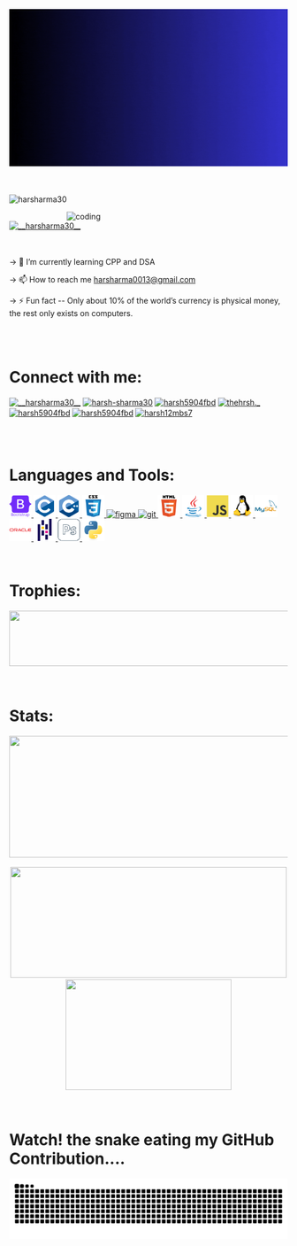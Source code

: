 
<!--https://github.com/harsharma30/harsharma30/assets/112812978/27804d02-19ba-4b9e-a3db-fc2dd7b3500e-->
<img  alt="coding" src="https://github.com/harsharma30/harsharma30/blob/main/covergif.gif">
<br><br>

<!--------------------------------------------------------------------------------------------------------------------------------------------------------------------------------------------->
<!--
<h1 align="center">Hi 👋, I'm Harsh Sharma</h1>
<h3 align="center">A passionate Data Science Student from India</h3>
code by harsharma30
-->

<!--------------------------------------------------------------------------------------------------------------------------------------------------------------------------------------------->

<br>
<p align="left"> <img src="https://komarev.com/ghpvc/?username=harsharma30&label=Profile%20views&color=0e75b6&style=flat" alt="harsharma30" /> </p>
<img align="right" width="400" alt="coding" src="https://user-images.githubusercontent.com/55389276/140866485-8fb1c876-9a8f-4d6a-98dc-08c4981eaf70.gif">


<!--------------------------------------------------------------------------------------------------------------------------------------------------------------------------------------------->


<p align="left"> <a href="https://twitter.com/__harsharma30__" target="blank"><img src="https://img.shields.io/twitter/follow/__harsharma30__?logo=twitter&style=for-the-badge" alt="__harsharma30__" /></a> </p>
<br><br>
-> 🌱 I’m currently learning CPP and DSA

-> 📫 How to reach me harsharma0013@gmail.com

-> ⚡ Fun fact -- Only about 10% of the world’s currency is physical money, the rest only exists on computers.
<br><br><br><br>


<!--------------------------------------------------------------------------------------------------------------------------------------------------------------------------------------------->


<h1 align="left">Connect with me:</h1>
<p align="left">
<a href="https://twitter.com/__harsharma30__" target="blank"><img align="center" src="https://raw.githubusercontent.com/rahuldkjain/github-profile-readme-generator/master/src/images/icons/Social/twitter.svg" alt="__harsharma30__" height="30" width="40" /></a>
<a href="https://linkedin.com/in/harsh-sharma30" target="blank"><img align="center" src="https://raw.githubusercontent.com/rahuldkjain/github-profile-readme-generator/master/src/images/icons/Social/linked-in-alt.svg" alt="harsh-sharma30" height="30" width="40" /></a>
<a href="https://stackoverflow.com/users/harsh5904fbd" target="blank"><img align="center" src="https://raw.githubusercontent.com/rahuldkjain/github-profile-readme-generator/master/src/images/icons/Social/stack-overflow.svg" alt="harsh5904fbd" height="30" width="40" /></a>
<a href="https://instagram.com/thehrsh._" target="blank"><img align="center" src="https://raw.githubusercontent.com/rahuldkjain/github-profile-readme-generator/master/src/images/icons/Social/instagram.svg" alt="thehrsh._" height="30" width="40" /></a>
<a href="https://www.hackerrank.com/harsh5904fbd" target="blank"><img align="center" src="https://raw.githubusercontent.com/rahuldkjain/github-profile-readme-generator/master/src/images/icons/Social/hackerrank.svg" alt="harsh5904fbd" height="30" width="40" /></a>
<a href="https://www.hackerearth.com/harsh5904fbd" target="blank"><img align="center" src="https://raw.githubusercontent.com/rahuldkjain/github-profile-readme-generator/master/src/images/icons/Social/hackerearth.svg" alt="harsh5904fbd" height="30" width="40" /></a>
<a href="https://auth.geeksforgeeks.org/user/harsh12mbs7" target="blank"><img align="center" src="https://raw.githubusercontent.com/rahuldkjain/github-profile-readme-generator/master/src/images/icons/Social/geeks-for-geeks.svg" alt="harsh12mbs7" height="30" width="40" /></a>
</p>



<!--------------------------------------------------------------------------------------------------------------------------------------------------------------------------------------------->



<br><br>
<div>
<h1 align="left">Languages and Tools:</h1>
<p align="left"> <a href="https://getbootstrap.com" target="_blank" rel="noreferrer"> <img src="https://raw.githubusercontent.com/devicons/devicon/master/icons/bootstrap/bootstrap-plain-wordmark.svg" alt="bootstrap" width="40" height="40"/> </a> <a href="https://www.cprogramming.com/" target="_blank" rel="noreferrer"> <img src="https://raw.githubusercontent.com/devicons/devicon/master/icons/c/c-original.svg" alt="c" width="40" height="40"/> </a> <a href="https://www.w3schools.com/cpp/" target="_blank" rel="noreferrer"> <img src="https://raw.githubusercontent.com/devicons/devicon/master/icons/cplusplus/cplusplus-original.svg" alt="cplusplus" width="40" height="40"/> </a> <a href="https://www.w3schools.com/css/" target="_blank" rel="noreferrer"> <img src="https://raw.githubusercontent.com/devicons/devicon/master/icons/css3/css3-original-wordmark.svg" alt="css3" width="40" height="40"/> </a> <a href="https://www.figma.com/" target="_blank" rel="noreferrer"> <img src="https://www.vectorlogo.zone/logos/figma/figma-icon.svg" alt="figma" width="40" height="40"/> </a> <a href="https://git-scm.com/" target="_blank" rel="noreferrer"> <img src="https://www.vectorlogo.zone/logos/git-scm/git-scm-icon.svg" alt="git" width="40" height="40"/> </a> <a href="https://www.w3.org/html/" target="_blank" rel="noreferrer"> <img src="https://raw.githubusercontent.com/devicons/devicon/master/icons/html5/html5-original-wordmark.svg" alt="html5" width="40" height="40"/> </a> <a href="https://www.java.com" target="_blank" rel="noreferrer"> <img src="https://raw.githubusercontent.com/devicons/devicon/master/icons/java/java-original.svg" alt="java" width="40" height="40"/> </a> <a href="https://developer.mozilla.org/en-US/docs/Web/JavaScript" target="_blank" rel="noreferrer"> <img src="https://raw.githubusercontent.com/devicons/devicon/master/icons/javascript/javascript-original.svg" alt="javascript" width="40" height="40"/> </a> <a href="https://www.linux.org/" target="_blank" rel="noreferrer"> <img src="https://raw.githubusercontent.com/devicons/devicon/master/icons/linux/linux-original.svg" alt="linux" width="40" height="40"/> </a> <a href="https://www.mysql.com/" target="_blank" rel="noreferrer"> <img src="https://raw.githubusercontent.com/devicons/devicon/master/icons/mysql/mysql-original-wordmark.svg" alt="mysql" width="40" height="40"/> </a> <a href="https://www.oracle.com/" target="_blank" rel="noreferrer"> <img src="https://raw.githubusercontent.com/devicons/devicon/master/icons/oracle/oracle-original.svg" alt="oracle" width="40" height="40"/> </a> <a href="https://pandas.pydata.org/" target="_blank" rel="noreferrer"> <img src="https://raw.githubusercontent.com/devicons/devicon/2ae2a900d2f041da66e950e4d48052658d850630/icons/pandas/pandas-original.svg" alt="pandas" width="40" height="40"/> </a> <a href="https://www.photoshop.com/en" target="_blank" rel="noreferrer"> <img src="https://raw.githubusercontent.com/devicons/devicon/master/icons/photoshop/photoshop-line.svg" alt="photoshop" width="40" height="40"/> </a> <a href="https://www.python.org" target="_blank" rel="noreferrer"> <img src="https://raw.githubusercontent.com/devicons/devicon/master/icons/python/python-original.svg" alt="python" width="40" height="40"/> </a> </p>
  <!--code by harsharma30-->
<br>


<!--------------------------------------------------------------------------------------------------------------------------------------------------------------------------------------------->

  
  <h1>Trophies:</h1>
  <!--<img width=800 src="https://github-profile-trophy.vercel.app/?username=harsharma30&theme=alduin"/>-->
  <p align="center">
  <img width="1500" height="100" src="https://github-profile-trophy.vercel.app/?username=harsharma30&theme=darkhub"/>
    </p>
  <!--code by harsharma30-->
  <br>

<!--------------------------------------------------------------------------------------------------------------------------------------------------------------------------------------------->
  
  <h1>Stats: </h1>
  <!--
<p><img align="center" src="https://github-readme-stats.vercel.app/api/top-langs/?username=harsharma30&theme=dark&hide_border=false&include_all_commits=true&count_private=true&layout=compact" /></p>
<p>&nbsp;<img align="center" src="https://github-readme-stats.vercel.app/api?username=harsharma30&theme=dark&hide_border=false&include_all_commits=true&count_private=true" alt="harsharma30" /></p>
<br>    -->
<p align="center"> <!--<img width="800" height="220" src="https://github-readme-streak-stats.herokuapp.com/?user=harsharma30&theme=dark&hide_border=false" />-->
<img width="800" height="220" src="https://streak-stats.demolab.com?user=harsharma30&theme=highcontrast&hide_border=true&border_radius=5&card_width=800"></p>
<p align="center">
  <img width="500" height="200" src="https://github-readme-stats.vercel.app/api?username=harsharma30&show_icons=true&theme=vision-friendly-dark">
  <!--<img width="400" height="200" src="https://github-readme-stats.vercel.app/api/top-langs/?username=harsharma30&size_weight=0.0005&count_weight=0.3&layout=compact&theme=vision-friendly-dark">-->
  <img width="300" height="200" src="https://github-readme-stats.vercel.app/api/top-langs/?username=harsharma30&theme=vision-friendly-dark&hide_border=false&include_all_commits=true&count_private=true&layout=compact" />
</p>
<!--<p align="left"> <a href="https://github.com/ryo-ma/github-profile-trophy"><img src="https://github-profile-trophy.vercel.app/?username=harsharma30" alt="harsharma30" /></a> </p>-->
<!--code by harsharma30-->
</div>
<br>

<!--------------------------------------------------------------------------------------------------------------------------------------------------------------------------------------------->

<h1><div>Watch! the snake eating my GitHub Contribution....</div></h1>

![snake gif](https://github.com/harsharma30/harsharma30/blob/output/github-contribution-grid-snake.svg)

<!--code by harsharma30-->
